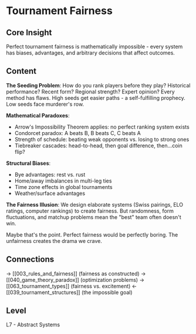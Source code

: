 # Tournament Fairness
## Core Insight
Perfect tournament fairness is mathematically impossible - every system has biases, advantages, and arbitrary decisions that affect outcomes.

## Content
**The Seeding Problem**: How do you rank players before they play? Historical performance? Recent form? Regional strength? Expert opinion? Every method has flaws. High seeds get easier paths - a self-fulfilling prophecy. Low seeds face murderer's row.

**Mathematical Paradoxes**:
- Arrow's Impossibility Theorem applies: no perfect ranking system exists
- Condorcet paradox: A beats B, B beats C, C beats A
- Strength of schedule: beating weak opponents vs. losing to strong ones
- Tiebreaker cascades: head-to-head, then goal difference, then...coin flip?

**Structural Biases**:
- Bye advantages: rest vs. rust
- Home/away imbalances in multi-leg ties
- Time zone effects in global tournaments
- Weather/surface advantages

**The Fairness Illusion**: We design elaborate systems (Swiss pairings, ELO ratings, computer rankings) to create fairness. But randomness, form fluctuations, and matchup problems mean the "best" team often doesn't win.

Maybe that's the point. Perfect fairness would be perfectly boring. The unfairness creates the drama we crave.

## Connections
→ [[003_rules_and_fairness]] (fairness as constructed)
→ [[040_game_theory_paradox]] (optimization problems)
→ [[063_tournament_types]] (fairness vs. excitement)
← [[039_tournament_structures]] (the impossible goal)

## Level
L7 - Abstract Systems